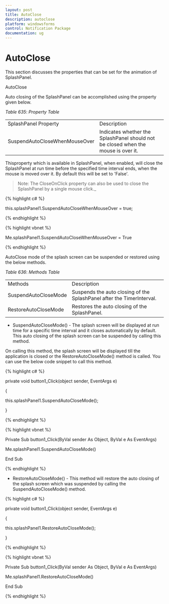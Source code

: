 ```yaml
---
layout: post
title: AutoClose
description: autoclose
platform: windowsforms
control: Notification Package 
documentation: ug
---
```


# AutoClose

This section discusses the properties that can be set for the animation of SplashPanel.

AutoClose

Auto closing of the SplashPanel can be accomplished using the property given below.

_Table_ _635_: _Property Table_

<table>
<tr>
<td>
SplashPanel Property</td><td>
Description</td></tr>
<tr>
<td>
SuspendAutoCloseWhenMouseOver</td><td>
Indicates whether the SplashPanel should not be closed when the mouse is over it.</td></tr>
</table>


Thisproperty which is available in SplashPanel, when enabled, will close the SplashPanel at run time before the specified time interval ends, when the mouse is moved over it. By default this will be set to 'False'.

> Note: The CloseOnClick property can also be used to close the SplashPanel by a single mouse click._

{% highlight c# %}



this.splashPanel1.SuspendAutoCloseWhenMouseOver = true;

{% endhighlight %}

{% highlight vbnet %}



Me.splashPanel1.SuspendAutoCloseWhenMouseOver = True

{% endhighlight %}

AutoClose mode of the splash screen can be suspended or restored using the below methods.

_Table_ _636_: _Methods Table_

<table>
<tr>
<td>
Methods</td><td>
Description</td></tr>
<tr>
<td>
SuspendAutoCloseMode</td><td>
Suspends the auto closing of the SplashPanel after the TimerInterval.</td></tr>
<tr>
<td>
RestoreAutoCloseMode</td><td>
Restores the auto closing of the SplashPanel.</td></tr>
</table>


* SuspendAutoCloseMode() - The splash screen will be displayed at run time for a specific time interval and it closes automatically by default. This auto closing of the splash screen can be suspended by calling this method. 

On calling this method, the splash screen will be displayed till the application is closed or the RestoreAutoCloseMode() method is called. You can use the below code snippet to call this method.

{% highlight c# %}



private void button1_Click(object sender, EventArgs e)

{

this.splashPanel1.SuspendAutoCloseMode();

}

{% endhighlight %}

{% highlight vbnet %}



Private Sub button1_Click(ByVal sender As Object, ByVal e As EventArgs)

Me.splashPanel1.SuspendAutoCloseMode()

End Sub

{% endhighlight %}

* RestoreAutoCloseMode() - This method will restore the auto closing of the splash screen which was suspended by calling the SuspendAutoCloseMode() method.

{% highlight c# %}



private void button1_Click(object sender, EventArgs e)

{

this.splashPanel1.RestoreAutoCloseMode();

}

{% endhighlight %}

{% highlight vbnet %}



Private Sub button1_Click(ByVal sender As Object, ByVal e As EventArgs)

Me.splashPanel1.RestoreAutoCloseMode()

End Sub

{% endhighlight %}


